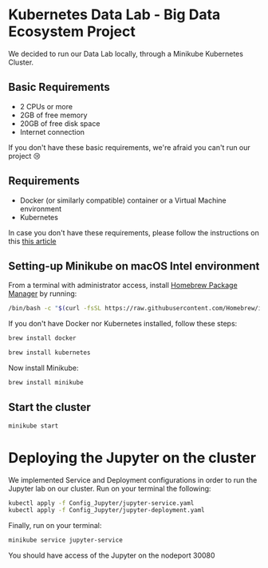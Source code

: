 # Kubernetes Data Lab - Big Data Ecosystem Project

We decided to run our Data Lab locally, through a Minikube Kubernetes Cluster.

## Basic Requirements

* 2 CPUs or more
* 2GB of free memory
* 20GB of free disk space
* Internet connection

If you don't have these basic requirements, we're afraid you can't run our project 😢

## Requirements

* Docker (or similarly compatible) container or a Virtual Machine environment
* Kubernetes

In case you don't have these requirements, please follow the instructions on this [this article](https://minikube.sigs.k8s.io/docs/start/)


## Setting-up Minikube on macOS Intel environment

From a terminal with administrator access, install [Homebrew Package Manager](https://brew.sh/) by running:

```sh
/bin/bash -c "$(curl -fsSL https://raw.githubusercontent.com/Homebrew/install/HEAD/install.sh)"
```

If you don't have Docker nor Kubernetes installed, follow these steps:

```sh
brew install docker
```

```sh
brew install kubernetes
```

Now install Minikube:
```sh
brew install minikube
```

## Start the cluster

```sh
minikube start
```

# Deploying the Jupyter on the cluster

We implemented Service and Deployment configurations in order to run the Jupyter lab on our cluster. Run on your terminal the following:

```sh
kubectl apply -f Config_Jupyter/jupyter-service.yaml
kubectl apply -f Config_Jupyter/jupyter-deployment.yaml
```

Finally, run on your terminal:

```sh
minikube service jupyter-service
```

You should have access of the Jupyter on the nodeport 30080
